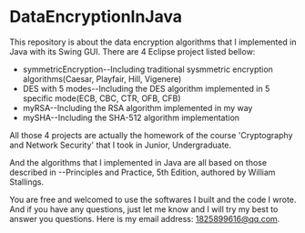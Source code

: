 # DataEncryptionInJava
This repository is about the data encryption algorithms that I implemented in Java with its Swing GUI.
There are 4 Eclipse project listed bellow:
- symmetricEncryption--Including traditional sysmmetric encryption algorithms(Caesar, Playfair, Hill, Vigenere)
- DES with 5 modes--Including the DES algorithm implemented in 5 specific mode(ECB, CBC, CTR, OFB, CFB)
- myRSA--Including the RSA algorithm implemented in my way
- mySHA--Including the SHA-512 algorithm implementation

All those 4 projects are actually the homework of the course 'Cryptography and Network Security' that I took in Junior, Undergraduate.

And the algorithms that I implemented in Java are all based on those described in <Cryptography and Network Security>--Principles and Practice, 5th Edition, authored by William Stallings.

You are free and welcomed to use the softwares I built and the code I wrote. And if you have any questions, just let me know and I will try my best to answer you questions. Here is my email address: 1825899616@qq.com.
